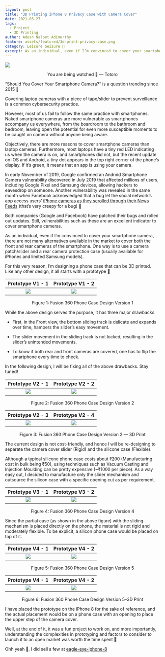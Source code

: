 ```yaml
---
layout: post
title: "3D Printing iPhone 8 Privacy Case with Camera Cover"
date: 2021-03-27
tags:
  - Project
  - 3D Printing
author: Adesh Nalpet Adimurthy
feature: assets/featured/3d-print-privacy-case.png
category: Leisure Seizure 🤪
excerpt: As an individual, even if I’m convinced to cover your smartphone camera, there are not many alternatives available in the market to cover both the front and rear cameras of the smartphone. One way is to use a camera patch/slider and a rear camera protection caset ...
---
```


<img src="../assets/featured/3d-print-privacy-case.png" /> 
<p style="text-align: center;">You are being watched 🤨 — Totoro</p>

“Should You Cover Your Smartphone Camera?” is a question trending since 2015 🤭

Covering laptop cameras with a piece of tape/slider to prevent surveillance is a common cybersecurity practice.

However, most of us fail to follow the same practice with smartphones. Naked smartphone cameras are more vulnerable as smartphones accompany us everywhere, from the boardroom to the bathroom and bedroom, leaving open the potential for even more susceptible moments to be caught on camera without anyone being aware.

Objectively, there are more reasons to cover smartphone cameras than laptop cameras.
Furthermore, most laptops have a tiny red LED indicating us when the camera is on, and smartphones did not, but the recent update on IOS and Android, a tiny dot appears in the top right corner of the phone’s display. If it’s green, it means that an app is using your camera.

In early November of 2019, Google confirmed an Android Smartphone Camera vulnerability discovered in July 2019 that affected millions of users, including Google Pixel and Samsung devices, allowing hackers to eavesdrop on someone. Another vulnerability was revealed in the same month when Facebook acknowledged that a bug let the social network’s app access users’ [iPhone cameras as they scrolled through their News Feeds](https://indianexpress.com/article/technology/social/facebook-bug-secretly-accesses-iphones-camera-when-users-scroll-through-news-feed-6117235/) (that’s very creepy for a bug) 🤯

Both companies (Google and Facebook) have patched their bugs and rolled out updates. Still, vulnerabilities such as these are an excellent indicator to cover smartphone cameras.

As an individual, even if I’m convinced to cover your smartphone camera, there are not many alternatives available in the market to cover both the front and rear cameras of the smartphone.
One way is to use a camera patch/slider and a rear camera protection case (usually available for iPhones and limited Samsung models).

For this very reason, I’m designing a phone case that can be 3D printed. Like any other design, it all starts with a prototype 🧪

Prototype V1 - 1          |  Prototype V1 - 2
:-------------------------:|:-------------------------:
![](../assets/posts/case/prototype-1.png)  |  ![](../assets/posts/case/prototype-2.png)

<p style="text-align: center;">Figure 1: Fusion 360 Phone Case Design Version 1</p>

While the above design serves the purpose, it has three major drawbacks:

- First, in the Front view, the bottom sliding track is delicate and expands over time, hampers the slider’s easy movement.

- The slider movement in the sliding track is not locked, resulting in the slider’s unintended movements.
- To know if both rear and front cameras are covered, one has to flip the smartphone every time to check.

In the following design, I will be fixing all of the above drawbacks. Stay tuned!

Prototype V2 - 1          |  Prototype V2 - 2
:-------------------------:|:-------------------------:
![](../assets/posts/case/prototype-3.png)  |  ![](../assets/posts/case/prototype-4.png)

<p style="text-align: center;">Figure 2: Fusion 360 Phone Case Design Version 2</p>

Prototype V2 - 3          |  Prototype V2 - 4
:-------------------------:|:-------------------------:
![](../assets/posts/case/prototype-5.jpeg)  |  ![](../assets/posts/case/prototype-6.jpeg)

<p style="text-align: center;">Figure 3: Fusion 360 Phone Case Design Version 2 — 3D Print</p>

The current design is not cost-friendly, and hence I will be re-designing to separate the camera cover slider (Rigid) and the silicone case (Flexible).

Although a typical silicone phone case costs about ₹200 (Manufacturing cost in bulk being ₹50), using techniques such as Vacuum Casting and Injection Moulding can be pretty expensive (~₹1000 per piece).
As a way easy out, I decided to manufacture only the slider mechanism and outsource the silicon case with a specific opening cut as per requirement.


Prototype V3 - 1          |  Prototype V3 - 2
:-------------------------:|:-------------------------:
![](../assets/posts/case/prototype-7.png)  |  ![](../assets/posts/case/prototype-8.png)

<p style="text-align: center;">Figure 4: Fusion 360 Phone Case Design Version 4</p>


Since the partial case (as shown in the above figure) with the sliding mechanism is placed directly on the phone, the material is not rigid and moderately flexible.
To be explicit, a silicon phone case would be placed on top of it.

Prototype V4 - 1          |  Prototype V4 - 2
:-------------------------:|:-------------------------:
![](../assets/posts/case/prototype-9.png)  |  ![](../assets/posts/case/prototype-10.png)

<p style="text-align: center;">Figure 5: Fusion 360 Phone Case Design Version 5</p>

Prototype V4 - 1          |  Prototype V4 - 2
:-------------------------:|:-------------------------:
![](../assets/posts/case/prototype-11.jpeg)  |  ![](../assets/posts/case/prototype-12.jpeg)

<p style="text-align: center;">Figure 6: Fusion 360 Phone Case Design Version 5–3D Print</p>


I have placed the prototype on the iPhone 8 for the sake of reference, and the actual placement would be on a phone case with an opening to place the upper step of the camera cover.

Well, at the end of it, it was a fun project to work on, and more importantly, understanding the complexities in prototyping and factors to consider to launch it to an open market was worth the time spent 🚀

Ohh yeah 🤪, I did sell a few at [eagle-eye-iphone-8](https://thenextbigproject.com/product/eagle-eye-iphone-8/)